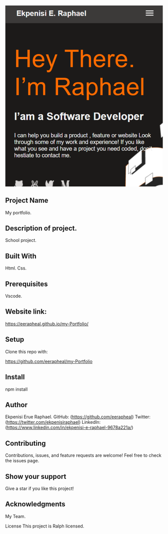![](Screenshot1.png)
## Project Name
My portfolio.

## Description of project.
School project.

## Built With
Html. Css.

## Prerequisites
Vscode.

## Website link: 
https://eerapheal.github.io/my-Portfolio/

## Setup
Clone this repo with:

https://github.com/eerapheal/my-Portfolio

## Install
npm install

## Author
Ekpenisi Erue Raphael. GitHub: (https://github.com/eerapheal) Twitter: (https://twitter.com/ekpenisiraphael) LinkedIn: (https://www.linkedin.com/in/ekpenisi-e-raphael-9678a221a/)

## Contributing
Contributions, issues, and feature requests are welcome! Feel free to check the issues page.

## Show your support
Give a star if you like this project!

## Acknowledgments
My Team.

License
This project is Ralph licensed.
